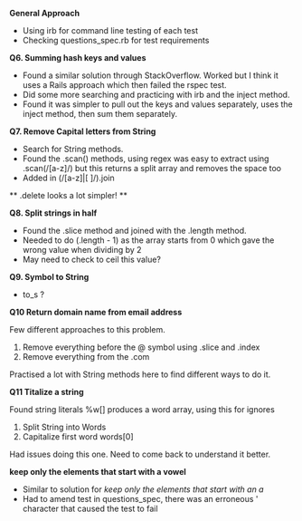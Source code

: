 **General Approach**

* Using irb for command line testing of each test
* Checking questions_spec.rb for test requirements

**Q6. Summing hash keys and values** 

* Found a similar solution through StackOverflow. Worked but I think it uses a Rails approach which then failed the rspec test. 
* Did some more searching and practicing with irb and the inject method. 
* Found it was simpler to pull out the keys and values separately, uses the inject method, then sum them separately. 

**Q7. Remove Capital letters from String**

* Search for String methods.   
* Found the .scan() methods, using regex was easy to extract using .scan(/[a-z]/) but this returns a split array and removes the space too
* Added in (/[a-z]|[ ]/).join 
 
** .delete looks a lot simpler! ** 

**Q8. Split strings in half**

* Found the .slice method and joined with the .length method. 
* Needed to do (.length - 1) as the array starts from 0  which gave the wrong value when dividing by 2
* May need to check to ceil this value? 

**Q9. Symbol to String**

* to_s ? 

**Q10 Return domain name from email address**

Few different approaches to this problem.

1. Remove everything before the @ symbol using .slice and .index 
2. Remove everything from the .com

Practised a lot with String methods here to find different ways to do it. 

**Q11 Titalize a string**

Found string literals
%w[] produces a word array, using this for ignores

1. Split String into Words
2. Capitalize first word words[0]

Had issues doing this one. Need to come back to understand it better.

**keep only the elements that start with a vowel**

* Similar to solution for *keep only the elements that start with an a* 
* Had to amend test in questions_spec, there was an erroneous ' character that caused the test to fail


